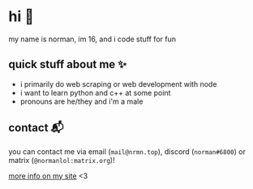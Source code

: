 # hi 👋
my name is norman, im 16, and i code stuff for fun

## quick stuff about me ✨
- i primarily do web scraping or web development with node
- i want to learn python and c++ at some point
- pronouns are he/they and i'm a male 

## contact 📬
you can contact me via email (``mail@nrmn.top``), discord (``norman#6800``) or matrix (``@normanlol:matrix.org``)!

[more info on my site](https://nrmn.top/) <3